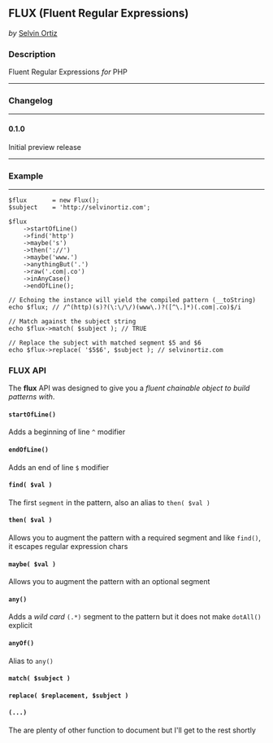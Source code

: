 ## FLUX (Fluent Regular Expressions)
*by* [Selvin Ortiz](http://twitter.com/selvinortiz)

### Description
Fluent Regular Expressions _for_ PHP

----

### Changelog

----
#### 0.1.0
Initial preview release

----

### Example
----

	$flux		= new Flux();
	$subject 	= 'http://selvinortiz.com';

	$flux
		->startOfLine()
		->find('http')
		->maybe('s')
		->then('://')
		->maybe('www.')
		->anythingBut('.')
		->raw('.com|.co')
		->inAnyCase()
		->endOfLine();

	// Echoing the instance will yield the compiled pattern (__toString)
	echo $flux; // /^(http)(s)?(\:\/\/)(www\.)?([^\.]*)(.com|.co)$/i

	// Match against the subject string
	echo $flux->match( $subject ); // TRUE

	// Replace the subject with matched segment $5 and $6
	echo $flux->replace( '$5$6', $subject ); // selvinortiz.com

### FLUX API
The **flux** API was designed to give you a *fluent chainable object to build patterns with*.

#### `startOfLine()`
Adds a beginning of line `^` modifier

#### `endOfLine()`
Adds an end of line `$` modifier

#### `find( $val )`
The first `segment` in the pattern, also an alias to `then( $val )`

#### `then( $val )`
Allows you to augment the pattern with a required segment and like `find()`, it escapes regular expression chars

#### `maybe( $val )`
Allows you to augment the pattern with an optional segment

#### `any()`
Adds a *wild card* `(.*)` segment to the pattern but it does not make `dotAll()` explicit

#### `anyOf()`
Alias to `any()`

#### `match( $subject )`

#### `replace( $replacement, $subject )`

#### `(...)`
The are plenty of other function to document but I'll get to the rest shortly
